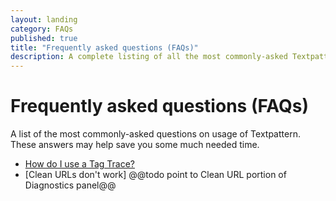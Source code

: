 ```yaml
---
layout: landing
category: FAQs
published: true
title: "Frequently asked questions (FAQs)"
description: A complete listing of all the most commonly-asked Textpattern questions.
---
```


# Frequently asked questions (FAQs)

A list of the most commonly-asked questions on usage of Textpattern. These answers may help save you some much needed time.

* [How do I use a Tag Trace?](http://docs.textpattern.io/installation/troubleshooting-textpattern#the-tag-trace)
* [Clean URLs don't work] @@todo point to Clean URL portion of Diagnostics panel@@
